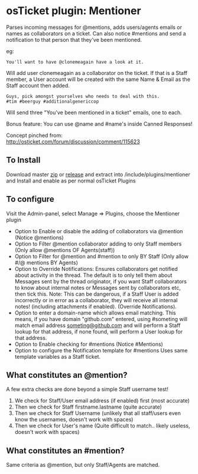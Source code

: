 # osTicket plugin: Mentioner

Parses incoming messages for @mentions, adds users/agents emails or names as collaborators on a ticket.
Can also notice #mentions and send a notification to that person that they've been mentioned.

eg:
```
You'll want to have @clonemeagain have a look at it.
```
Will add user clonemeagain as a collaborator on the ticket. If that is a Staff member, a User account will be created with the same Name & Email as the Staff account then added.

```
Guys, pick amongst yourselves who needs to deal with this.
#tim #beerguy #additionalgenericcop
```
Will send three "You've been mentioned in a ticket" emails, one to each.

Bonus feature:
You can use @name and #name's inside Canned Responses!


Concept pinched from: http://osticket.com/forum/discussion/comment/115623



## To Install
Download master [zip](https://github.com/clonemeagain/osticket-plugin-mentioner/archive/master.zip) or [release](https://github.com/clonemeagain/osticket-plugin-mentioner/releases) and extract into /include/plugins/mentioner and Install and enable as per normal osTicket Plugins

## To configure

Visit the Admin-panel, select Manage => Plugins, choose the Mentioner plugin

- Option to Enable or disable the adding of collaborators via @mention (Notice @mentions)
- Option to Filter @mention collaborator adding to only Staff members (Only allow @mentions OF Agents(staff))
- Option to Filter for @mention and #mention to only BY Staff (Only allow #/@ mentions BY Agents)
- Option to Override Notifications: Ensures collaborators get notified about activity in the thread. The default is to only tell them about Messages sent by the thread originator, if you want Staff collaborators to know about internal notes or Messages sent by collaborators etc, then tick this. Note: This can be dangerous, if a Staff User is added incorrectly or in error as a collaborator, they will receive all internal notes! (including attachments if enabled). (Override Notifications). 
- Option to enter a domain-name which allows email matching. This means, if you have domain "github.com" entered, using #someting will match email address someting@github.com and will perform a Staff lookup for that address, if none found, will perform a User lookup for that address.
- Option to Enable checking for #mentions (Notice #Mentions) 
- Option to configure the Notification template for #mentions Uses same template variables as a Staff ticket.

## What constitutes an @mention?
A few extra checks are done beyond a simple Staff username test!
 
1. We check for Staff/User email address (if enabled) first (most accurate)
1. Then we check for Staff firstname.lastname (quite accurate)
1. Then we check for Staff Username (unlikely that all staff/users even know the usernames, doesn't work with spaces)
1. Then we check for User's name (Quite difficult to match.. likely useless, doesn't work with spaces)

## What constitutes an #mention?
Same criteria as @mention, but only Staff/Agents are matched. 